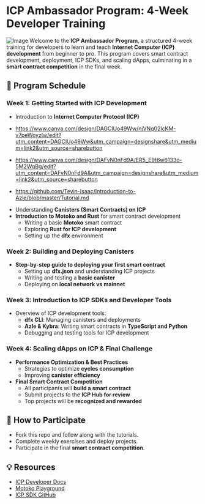 
# **ICP Ambassador Program: 4-Week Developer Training**  
![Image](https://github.com/user-attachments/assets/dbccb128-55a5-48d3-8506-54129f9a4b21)
Welcome to the **ICP Ambassador Program**, a structured 4-week training for developers to learn and teach **Internet Computer (ICP) development** from beginner to pro. This program covers smart contract development, deployment, ICP SDKs, and scaling dApps, culminating in a **smart contract competition** in the final week.  

## **📅 Program Schedule**  

### **Week 1: Getting Started with ICP Development**  
- Introduction to **Internet Computer Protocol (ICP)**  
* https://www.canva.com/design/DAGClUo49Ww/njVNq02lcKM-v7peWoyzlw/edit?utm_content=DAGClUo49Ww&utm_campaign=designshare&utm_medium=link2&utm_source=sharebutton

* https://www.canva.com/design/DAFvN0nFd9A/ER5_E9t6w6133o-5M2WqBg/edit?utm_content=DAFvN0nFd9A&utm_campaign=designshare&utm_medium=link2&utm_source=sharebutton

* https://github.com/Tevin-Isaac/Introduction-to-Azle/blob/master/Tutorial.md

- Understanding **Canisters (Smart Contracts) on ICP**  
- **Introduction to Motoko and Rust** for smart contract development  
  - Writing a basic **Motoko** smart contract  
  - Exploring **Rust for ICP development**  
  - Setting up the **dfx** environment  

### **Week 2: Building and Deploying Canisters**  
- **Step-by-step guide to deploying your first smart contract**  
  - Setting up **dfx.json** and understanding ICP projects  
  - Writing and testing a **basic canister**  
  - Deploying on **local network vs mainnet**  

### **Week 3: Introduction to ICP SDKs and Developer Tools**  
- Overview of ICP development tools:  
  - **dfx CLI**: Managing canisters and deployments  
  - **Azle & Kybra**: Writing smart contracts in **TypeScript and Python**  
  - Debugging and testing tools for ICP development  

### **Week 4: Scaling dApps on ICP & Final Challenge**  
- **Performance Optimization & Best Practices**  
  - Strategies to optimize **cycles consumption**  
  - Improving **canister efficiency**  
- **Final Smart Contract Competition**  
  - All participants will **build a smart contract**  
  - Submit projects to the **ICP Hub for review**  
  - Top projects will be **recognized and rewarded**  

## **📌 How to Participate**  
- Fork this repo and follow along with the tutorials.  
- Complete weekly exercises and deploy projects.  
- Participate in the final **smart contract competition**.  

## **💡 Resources**  
- [ICP Developer Docs](https://internetcomputer.org/docs)  
- [Motoko Playground](https://m7sm4-2iaaa-aaaab-qabra-cai.raw.ic0.app/)  
- [ICP SDK GitHub](https://github.com/dfinity/sdk)  

